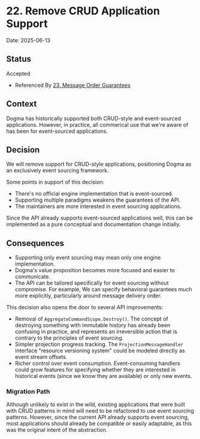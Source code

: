 # 22. Remove CRUD Application Support

Date: 2025-06-13

## Status

Accepted

- Referenced By [23. Message Order Guarantees](0023-message-order-guarantees.md)

## Context

Dogma has historically supported both CRUD-style and event-sourced applications.
However, in practice, all commerical use that we're aware of has been
for event-sourced applications.

## Decision

We will remove support for CRUD-style applications, positioning Dogma as an
exclusively event sourcing framework.

Some points in support of this decision:

- There's no official engine implementation that is event-sourced.
- Supporting multiple paradigms weakens the guarantees of the API.
- The maintainers are more interested in event sourcing applications.

Since the API already supports event-sourced applications well, this can be
implemented as a pure conceptual and documentation change initially.

## Consequences

- Supporting only event sourcing may mean only one engine implementation.
- Dogma's value proposition becomes more focused and easier to communicate.
- The API can be tailored specifically for event sourcing without compromise.
  For example, We can specify behavioral guarantees much more explicitly,
  particularly around message delivery order.

This decision also opens the door to several API improvements:

- Removal of `AggregateCommandScope.Destroy()`. The concept of destroying
  something with immutable history has already been confusing in practice, and
  represents an irreversible action that is contrary to the principles of
  event sourcing.
- Simpler projection progress tracking. The `ProjectionMessageHandler` interface
  "resource versioning system" could be modeled directly as event stream
  offsets.
- Richer control over event consumption. Event-consuming handlers could grow
  features for specifying whether they are interested in historical events
  (since we know they are available) or only new events.

### Migration Path

Although unlikely to exist in the wild, existing applications that were built
with CRUD patterns in mind will need to be refactored to use event sourcing
patterns. However, since the current API already supports event sourcing, most
applications should already be compatible or easily adaptable, as this was the
original intent of the abstraction.
